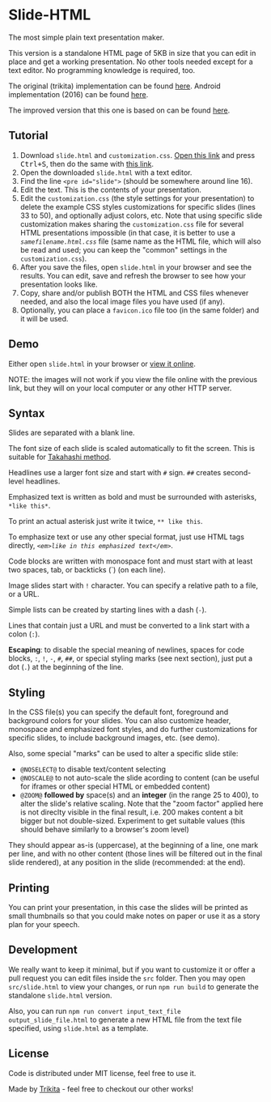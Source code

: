 # Slide-HTML

The most simple plain text presentation maker.

This version is a standalone HTML page of 5KB in size that you can edit in place
and get a working presentation. No other tools needed except for a text editor.
No programming knowledge is required, too.

The original (trikita) implementation can be found [here](https://github.com/trikita/slide-html).
Android implementation (2016) can be found [here](https://github.com/trikita/slide).

The improved version that this one is based on can be found [here](https://github.com/jloow/slide-html).

## Tutorial

1. Download `slide.html` and `customization.css`.
 [Open this link](https://raw.githubusercontent.com/pachi-belero/slide-html/master/slide.html)
 and press <kbd>Ctrl+S</kbd>, then do the same with
 [this link](https://raw.githubusercontent.com/pachi-belero/slide-html/master/customization.css).
2. Open the downloaded `slide.html` with a text editor.
3. Find the line `<pre id="slide">` (should be somewhere around line 16).
4. Edit the text. This is the contents of your presentation.
5. Edit the `customization.css` (the style settings for your presentation) to delete the example CSS
styles customizations for specific slides (lines 33 to 50), and optionally adjust colors, etc.
Note that using specific slide customization makes sharing the `customization.css` file for several
HTML presentations impossible (in that case, it is better to use a *`samefilename.html.css`* file
(same name as the HTML file, which will also be read and used; you can keep the "common" settings
in the `customization.css`).
6. After you save the files, open `slide.html` in your browser and see the results. You can edit,
save and refresh the browser to see how your presentation looks like.
7. Copy, share and/or publish BOTH the HTML and CSS files whenever needed, and also the local image
files you have used (if any).
8. Optionally, you can place a `favicon.ico` file too (in the same folder) and it will be used.

## Demo

Either open `slide.html` in your browser or [view it online](http://htmlpreview.github.io/?https://github.com/pachi-belero/slide-html/blob/master/src/slide.html).

NOTE: the images will not work if you view the file online with the previous link, but they will on
your local computer or any other HTTP server.

## Syntax

Slides are separated with a blank line.

The font size of each slide is scaled automatically to fit the screen. This is
suitable for [Takahashi method](https://en.wikipedia.org/wiki/Takahashi_method).

Headlines use a larger font size and start with `#` sign. `##` creates second-level headlines.

Emphasized text is written as bold and must be surrounded with asterisks, `*like this*`.

To print an actual asterisk just write it twice, `** like this`.

To emphasize text or use any other special format, just use HTML tags directly, _`<em>like in this emphasized text</em>`_.

Code blocks are written with monospace font and must start with at least two spaces, tab, or
backticks (\`) (on each line).

Image slides start with `!` character. You can specify a relative path to a file, or a URL.

Simple lists can be created by starting lines with a dash (`-`).

Lines that contain just a URL and must be converted to a link start with a colon (`:`).

**Escaping**: to disable the special meaning of newlines, spaces for code blocks, `:`, `!`, `-`, `#`, `##`,
or special styling marks (see next section), just put a dot (`.`) at the beginning of the line.

## Styling

In the CSS file(s) you can specify the default font, foreground and background colors for your
slides. You can also customize header, monospace and emphasized font styles, and do further
customizations for specific slides, to include background images, etc. (see demo).

Also, some special "marks" can be used to alter a specific slide stile:

- `@NOSELECT@` to disable text/content selecting
- `@NOSCALE@` to not auto-scale the slide acording to content (can be useful for iframes or other special HTML or embedded content)
- `@ZOOM@` **followed by** space(s) and an **integer** (in the range 25 to 400), to alter the slide's relative scaling. Note that the "zoom factor" applied here is not direclty visible in the final result, i.e. 200 makes content a bit bigger but not double-sized. Experiment to get suitable values (this should behave similarly to a browser's zoom level)

They should appear as-is (uppercase), at the beginning of a line, one mark per line, and with no other content (those lines will be filtered out in the final slide rendered), at any position in the slide (recommended: at the end).

## Printing

You can print your presentation, in this case the slides will be printed as small thumbnails
so that you could make notes on paper or use it as a story plan for your speech.

## Development

We really want to keep it minimal, but if you want to customize it or offer a
pull request you can edit files inside the `src` folder. Then you may open
`src/slide.html` to view your changes, or run `npm run build` to generate the
standalone `slide.html` version.

Also, you can run `npm run convert input_text_file output_slide_file.html` to generate a new
HTML file from the text file specified, using `slide.html` as a template.

## License

Code is distributed under MIT license, feel free to use it.

Made by [Trikita](http://trikita.co) - feel free to checkout our other works!
